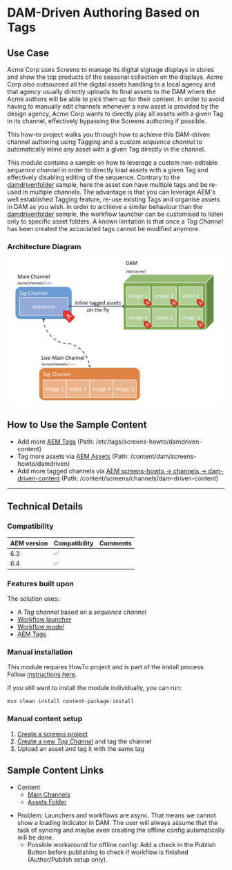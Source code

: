 DAM-Driven Authoring Based on Tags
==================================

Use Case
--------

Acme Corp uses Screens to manage its digital signage displays in stores and show the top products of the seasonal collection on the displays. Acme Corp also outsourced all the digital assets handling to a local agency and that agency usually directly uploads its final assets to the DAM where the Acme authors will be able to pick them up for their content. In order to avoid having to manually edit channels whenever a new asset is provided by the design agency, Acme Corp wants to directly play all assets with a given Tag in its channel, effectively bypassing the Screens authoring if possible.

This how-to project walks you through how to achieve this DAM-driven channel authoring using Tagging and a custom _sequence channel_ to automatically inline any asset with a given Tag directly in the channel.

This module contains a sample on how to leverage a custom non-editable _sequence channel_ in order to directly load assets with a given Tag and effectively disabling editing of the sequence. Contrary to the [damdrivenfolder](../damdrivenfolder/) sample, here the asset can have multiple tags and be re-used in multiple channels. The advantage is that you can leverage AEM's well established Tagging feature, re-use existing Tags and organise assets in DAM as you wish. In order to archieve a similar behaviour than the [damdrivenfolder](../damdrivenfolder/) sample, the workflow launcher can be customised to listen only to specific asset folders. A known limitation is that once a _Tag Channel_ has been created the accociated tags cannot be modified anymore.


### Architecture Diagram

![DAM-driven folder Architecture Diagram](diagram.png)

How to Use the Sample Content
-----------------------------

* Add more [AEM Tags](http://localhost:4502/aem/tags) (Path: /etc/tags/screens-howto/damdriven-content)
* Tag more assets via [AEM Assets](http://localhost:4502/assets.html/content/dam) (Path: /content/dam/screens-howto/damdriven)
* Add more tagged channels via [AEM screens-howto -> channels -> dam-driven-content](http://localhost:4502/screens.html/content/screens/screens-howto/channels/dam-driven-content) (Path: /content/screens/channels/dam-driven-content)

---

Technical Details
-----------------

### Compatibility

AEM version|Compatibility           |Comments
-----------|------------------------|--------
6.3        |:white_check_mark:      |
6.4        |:white_check_mark:      |

### Features built upon

The solution uses:
- A _Tag channel_ based on a _sequence channel_
- [Workflow launcher](https://helpx.adobe.com/experience-manager/6-4/sites/administering/using/workflows.html)
- [Workflow model](https://helpx.adobe.com/experience-manager/6-4/sites/developing/using/workflows.html#Model)
- [AEM Tags](https://helpx.adobe.com/experience-manager/6-4/sites/authoring/using/tags.html)

### Manual installation

This module requires HowTo project and is part of the install process. Follow [instructions here](../../README.md).

If you still want to install the module individually, you can run:

```
mvn clean install content-package:install
```

### Manual content setup

1. [Create a screens project](https://helpx.adobe.com/experience-manager/6-4/sites/authoring/using/creating-a-screens-project.html)
0. [Create a new _Tag Channel_](https://helpx.adobe.com/experience-manager/6-4/sites/authoring/using/managing-channels.html#CreatingaNewChannel) and tag the channel
0. Upload an asset and tag it with the same tag


Sample Content Links
--------------------

+ Content
    + [Main Channels](http://localhost:4502/screens.html/content/screens/screens-howto/channels/dam-driven-content)
    + [Assets Folder](http://localhost:4502/assets.html/content/dam/screens-howto/damdriven)

* Problem: Launchers and workflows are async. That means we cannot show a loading indicator in DAM.
The user will always assume that the task of syncing and maybe even creating the offline config automatically will be done.
    * Possible workaround for offline config: Add a check in the Publish Button before publishing to check if workflow is finished (Author/Publish setup only).
